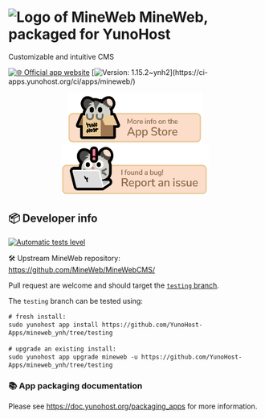 <!--
N.B.: This README was automatically generated by <https://github.com/YunoHost/apps_tools/blob/main/readme_generator>
It shall NOT be edited by hand.
-->

<h1>
  <img src="https://raw.githubusercontent.com/YunoHost/apps/main/logos/mineweb.png" width="32px" alt="Logo of MineWeb">
  MineWeb, packaged for YunoHost
</h1>

Customizable and intuitive CMS

[![🌐 Official app website](https://img.shields.io/badge/Official_app_website-darkgreen?style=for-the-badge)](https://mineweb.org/)
[![Version: 1.15.2~ynh2](https://img.shields.io/badge/Version-1.15.2~ynh2-rgba(0,150,0,1)?style=for-the-badge)](https://ci-apps.yunohost.org/ci/apps/mineweb/)

<div align="center">
<a href="https://apps.yunohost.org/app/mineweb"><img height="100px" src="https://github.com/YunoHost/yunohost-artwork/raw/refs/heads/main/badges/neopossum-badges/badge_more_info_on_the_appstore.svg"/></a>
<a href="https://github.com/YunoHost-Apps/mineweb_ynh/issues"><img height="100px" src="https://github.com/YunoHost/yunohost-artwork/raw/refs/heads/main/badges/neopossum-badges/badge_report_an_issue.svg"/></a>
</div>

## 📦 Developer info

[![Automatic tests level](https://apps.yunohost.org/badge/cilevel/mineweb)](https://ci-apps.yunohost.org/ci/apps/mineweb/)

🛠️ Upstream MineWeb repository: <https://github.com/MineWeb/MineWebCMS/>

Pull request are welcome and should target the [`testing` branch](https://github.com/YunoHost-Apps/mineweb_ynh/tree/testing).

The `testing` branch can be tested using:
```
# fresh install:
sudo yunohost app install https://github.com/YunoHost-Apps/mineweb_ynh/tree/testing

# upgrade an existing install:
sudo yunohost app upgrade mineweb -u https://github.com/YunoHost-Apps/mineweb_ynh/tree/testing
```

### 📚 App packaging documentation

Please see <https://doc.yunohost.org/packaging_apps> for more information.